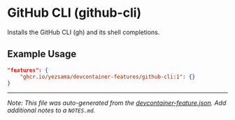 
# GitHub CLI (github-cli)

Installs the GitHub CLI (gh) and its shell completions.

## Example Usage

```json
"features": {
    "ghcr.io/yezsama/devcontainer-features/github-cli:1": {}
}
```





---

_Note: This file was auto-generated from the [devcontainer-feature.json](https://github.com/yezsama/devcontainer-repository/blob/main/src/github-cli/devcontainer-feature.json).  Add additional notes to a `NOTES.md`._

